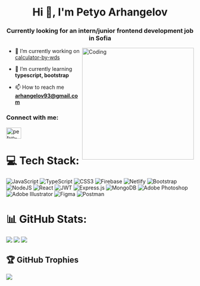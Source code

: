 
<h1 align="center">Hi 👋, I'm Petyo Arhangelov</h1>
<h3 align="center">Currently looking for an intern/junior frontend development job in Sofia</h3>
<img align="right" alt="Coding" width="300" src="https://64.media.tumblr.com/9185c4f53a8946678eb124c0ec56713e/ee789441904f76d8-2f/s540x810/0d5bf094ce38ce57f83f548303bd1ffe45e7dcf5.gifv">

- 🔭 I’m currently working on [calculator-by-wds](https://github.com/Arhangelov/calculator-by-wds)

- 🌱 I’m currently learning **typescript, bootstrap**

- 📫 How to reach me **arhangelov93@gmail.com**

<h3 align="left">Connect with me:</h3>
<p align="left">
<a href="https://linkedin.com/in/petyo-arhangelov-3273b3b9" target="blank"><img align="center" src="https://raw.githubusercontent.com/rahuldkjain/github-profile-readme-generator/master/src/images/icons/Social/linked-in-alt.svg" alt="petyo-arhangelov" height="30" width="40" /></a>
</p>

 # 💻 Tech Stack:
![JavaScript](https://img.shields.io/badge/javascript-%23323330.svg?style=for-the-badge&logo=javascript&logoColor=%23F7DF1E) ![TypeScript](https://img.shields.io/badge/typescript-%23007ACC.svg?style=for-the-badge&logo=typescript&logoColor=white) ![CSS3](https://img.shields.io/badge/css3-%231572B6.svg?style=for-the-badge&logo=css3&logoColor=white) ![Firebase](https://img.shields.io/badge/firebase-%23039BE5.svg?style=for-the-badge&logo=firebase) ![Netlify](https://img.shields.io/badge/netlify-%23000000.svg?style=for-the-badge&logo=netlify&logoColor=#00C7B7) ![Bootstrap](https://img.shields.io/badge/bootstrap-%23563D7C.svg?style=for-the-badge&logo=bootstrap&logoColor=white) ![NodeJS](https://img.shields.io/badge/node.js-6DA55F?style=for-the-badge&logo=node.js&logoColor=white) ![React](https://img.shields.io/badge/react-%2320232a.svg?style=for-the-badge&logo=react&logoColor=%2361DAFB) ![JWT](https://img.shields.io/badge/JWT-black?style=for-the-badge&logo=JSON%20web%20tokens) ![Express.js](https://img.shields.io/badge/express.js-%23404d59.svg?style=for-the-badge&logo=express&logoColor=%2361DAFB) ![MongoDB](https://img.shields.io/badge/MongoDB-%234ea94b.svg?style=for-the-badge&logo=mongodb&logoColor=white) ![Adobe Photoshop](https://img.shields.io/badge/adobephotoshop-%2331A8FF.svg?style=for-the-badge&logo=adobephotoshop&logoColor=white) ![Adobe Illustrator](https://img.shields.io/badge/adobeillustrator-%23FF9A00.svg?style=for-the-badge&logo=adobeillustrator&logoColor=white) 	![Figma](https://img.shields.io/badge/figma-%23F24E1E.svg?style=for-the-badge&logo=figma&logoColor=white) ![Postman](https://img.shields.io/badge/Postman-FF6C37?style=for-the-badge&logo=postman&logoColor=white)
# 📊 GitHub Stats:
![](https://github-readme-stats.vercel.app/api?username=Arhangelov&theme=dark&hide_border=false&include_all_commits=true&count_private=true)
![](https://github-readme-stats.vercel.app/api/top-langs/?username=Arhangelov&theme=dark&hide_border=false&include_all_commits=true&count_private=true&layout=compact)
![](https://github-readme-streak-stats.herokuapp.com/?user=Arhangelov&theme=dark&hide_border=false)<br/>

## 🏆 GitHub Trophies
![](https://github-profile-trophy.vercel.app/?username=Arhangelov&theme=nord&no-frame=true&no-bg=true&margin-w=4)


